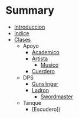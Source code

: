 # Summary

* [Introduccion](README.md)
* [Indice](SUMMARY.md)
* [Clases](Clases/Clases.txt)
  * Apoyo
    * [Academico](Clases/Apoyo/Academico.txt)
    * [Artista](Clases/Apoyo/Artista.txt)
      * [Musico](Clases/Apoyo/Musico.txt)
    * [Cuerdero](Clases/Apoyo/Cuerdero.txt)
  * DPS
    * [Gunslinger](Clases/DPS/Gunslinger.txt)
    * [Ladron](Clases/DPS/Ladron.txt)
      * [Swordmaster](Clases/DPS/Swordmaster.txt)
  * Tanque
    * [Escudero](
